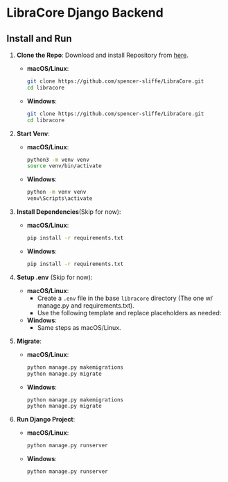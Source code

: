 # LibraCore Django Backend

## Install and Run

1. **Clone the Repo**: Download and install Repository from [here](https://github.com/spencer-sliffe/LibraCore.git).
   - **macOS/Linux**: 
     ```bash
     git clone https://github.com/spencer-sliffe/LibraCore.git
     cd libracore
     ```
   - **Windows**:
     ```bash
     git clone https://github.com/spencer-sliffe/LibraCore.git
     cd libracore
     ```

2. **Start Venv**:
   - **macOS/Linux**: 
     ```bash
     python3 -m venv venv
     source venv/bin/activate
     ```
   - **Windows**:
     ```bash
     python -m venv venv
     venv\Scripts\activate
     ```

3. **Install Dependencies**(Skip for now):
   - **macOS/Linux**: 
     ```bash
     pip install -r requirements.txt
     ```
   - **Windows**:
     ```bash
     pip install -r requirements.txt
     ```

4. **Setup .env** (Skip for now):
   - **macOS/Linux**: 
     - Create a `.env` file in the base `libracore` directory (The one w/ manage.py and requirements.txt).
     - Use the following template and replace placeholders as needed:
   - **Windows**: 
     - Same steps as macOS/Linux.

5. **Migrate**:
   - **macOS/Linux**: 
     ```bash
     python manage.py makemigrations
     python manage.py migrate
     ```
   - **Windows**:
     ```bash
     python manage.py makemigrations
     python manage.py migrate
     ```

6. **Run Django Project**:
   - **macOS/Linux**: 
     ```bash
     python manage.py runserver
     ```
   - **Windows**:
     ```bash
     python manage.py runserver
     ```
